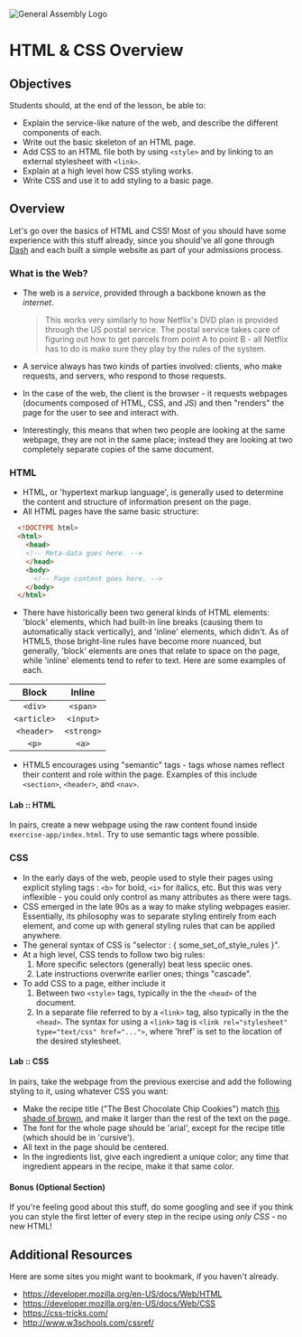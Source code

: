 ![General Assembly Logo](http://i.imgur.com/ke8USTq.png)

# HTML & CSS Overview

## Objectives

Students should, at the end of the lesson, be able to:

- Explain the service-like nature of the web, and describe the different components of each.
- Write out the basic skeleton of an HTML page.
- Add CSS to an HTML file both by using `<style>` and by linking to an external stylesheet with `<link>`.
- Explain at a high level how CSS styling works.
- Write CSS and use it to add styling to a basic page.

## Overview

Let's go over the basics of HTML and CSS! Most of you should have some experience with this stuff already, since you should've all gone through [Dash](dash.generalassemb.ly) and each built a simple website as part of your admissions process.

### What is the Web?
* The web is a *service*, provided through a backbone known as the *internet*.

  >This works very similarly to how Netflix's DVD plan is provided through the US postal service. The postal service takes care of figuring out how to get parcels from point A to point B - all Netflix has to do is make sure they play by the rules of the system.

* A service always has two kinds of parties involved: clients, who make requests, and servers, who respond to those requests.
* In the case of the web, the client is the browser - it requests webpages (documents composed of HTML, CSS, and JS) and then "renders" the page for the user to see and interact with.
* Interestingly, this means that when two people are looking at the same webpage, they are not in the same place; instead they are looking at two completely separate copies of the same document.

### HTML
* HTML, or 'hypertext markup language', is generally used to determine the content and structure of information present on the page.
* All HTML pages have the same basic structure:
```html
  <!DOCTYPE html>
  <html>
    <head>
    <!-- Meta-data goes here. -->
    </head>
    <body>
      <!-- Page content goes here. -->
    </body>
  </html>
```

* There have historically been two general kinds of HTML elements: 'block' elements, which had built-in line breaks (causing them to automatically stack vertically), and 'inline' elements, which didn't. As of HTML5, those bright-line rules have become more nuanced, but generally, 'block' elements are ones that relate to space on the page, while 'inline' elements tend to refer to text. Here are some examples of each.

| Block | Inline |
|:-----:|:------:|
|`<div>`|`<span>`|
|`<article>`|`<input>`|
|`<header>`|`<strong>`|
|`<p>`|`<a>`|

* HTML5 encourages using "semantic" tags - tags whose names reflect their content and role within the page. Examples of this include `<section>`, `<header>`, and `<nav>`.

#### Lab :: HTML
In pairs, create a new webpage using the raw content found inside `exercise-app/index.html`. Try to use semantic tags where possible.

### CSS
* In the early days of the web, people used to style their pages using explicit styling tags : `<b>` for bold, `<i>` for italics, etc. But this was very inflexible - you could only control as many attributes as there were tags.
* CSS emerged in the late 90s as a way to make styling webpages easier. Essentially, its philosophy was to separate styling entirely from each element, and come up with general styling rules that can be applied anywhere.
* The general syntax of CSS is "selector : { some_set_of_style_rules }".
* At a high level, CSS tends to follow two big rules:
  1. More specific selectors (generally) beat less speciic ones.
  2. Late instructions overwrite earlier ones; things "cascade".
* To add CSS to a page, either include it
    1. Between two `<style>` tags, typically in the the `<head>` of the document.
    2. In a separate file referred to by a `<link>` tag, also typically in the the `<head>`. The syntax for using a `<link>` tag is `<link rel="stylesheet" type="text/css" href="...">`, where 'href' is set to the location of the desired stylesheet.

#### Lab :: CSS
In pairs, take the webpage from the previous exercise and add the following styling to it, using whatever CSS you want:
* Make the recipe title ("The Best Chocolate Chip Cookies") match [this shade of brown](http://en.wikipedia.org/wiki/Shades_of_brown#Chestnut), and make it larger than the rest of the text on the page.
* The font for the whole page should be 'arial', except for the recipe title (which should be in 'cursive').
* All text in the page should be centered.
* In the ingredients list, give each ingredient a unique color; any time that ingredient appears in the recipe, make it that same color.

#### Bonus (Optional Section)
If you're feeling good about this stuff, do some googling and see if you think you can style the first letter of every step in the recipe using *only CSS* - no new HTML!

## Additional Resources

Here are some sites you might want to bookmark, if you haven't already.

- https://developer.mozilla.org/en-US/docs/Web/HTML
- https://developer.mozilla.org/en-US/docs/Web/CSS
- https://css-tricks.com/
- http://www.w3schools.com/cssref/
